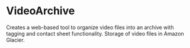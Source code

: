 # VideoArchive
Creates a web-based tool to organize video files into an archive with tagging and contact sheet functionality.  Storage of video files in Amazon Glacier.
